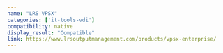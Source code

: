 ```yaml
---
name: "LRS VPSX"
categories: ['it-tools-vdi']
compatibility: native
display_result: "Compatible"
link: https://www.lrsoutputmanagement.com/products/vpsx-enterprise/
---
```

